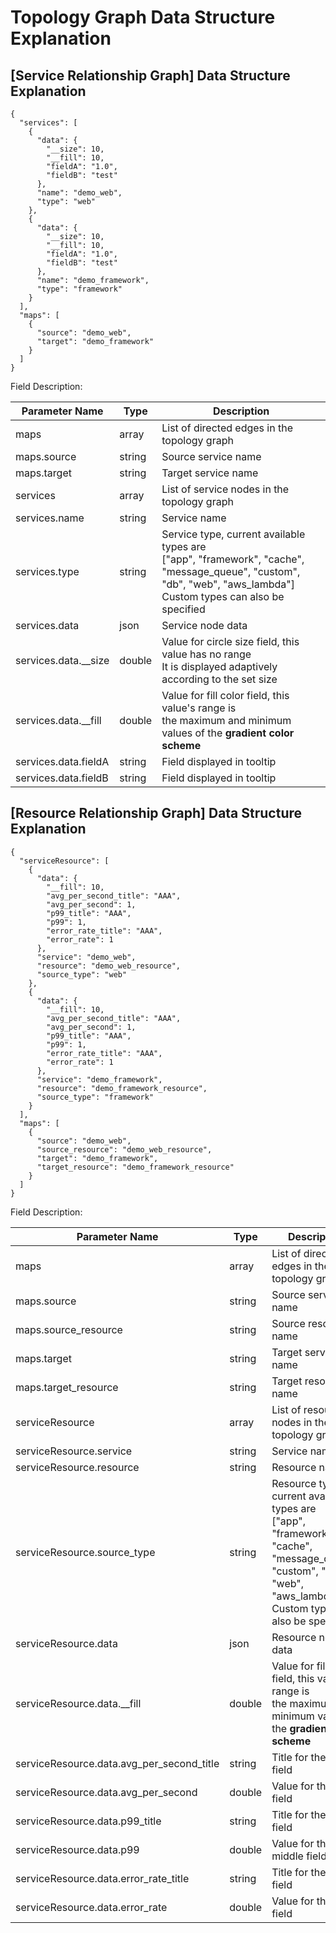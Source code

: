 # Topology Graph Data Structure Explanation

## [Service Relationship Graph] Data Structure Explanation

```
{
  "services": [
    {
      "data": {
        "__size": 10,
        "__fill": 10,
        "fieldA": "1.0",
        "fieldB": "test"
      },
      "name": "demo_web",
      "type": "web"
    },
    {
      "data": {
        "__size": 10,
        "__fill": 10,
        "fieldA": "1.0",
        "fieldB": "test"
      },
      "name": "demo_framework",
      "type": "framework"
    }
  ],
  "maps": [
    {
      "source": "demo_web",
      "target": "demo_framework"
    }
  ]
}
```

Field Description:

| Parameter Name | Type  | Description  |
| --- | --- | --- |
| maps | array | List of directed edges in the topology graph |
| maps.source | string | Source service name |
| maps.target | string | Target service name |
| services | array | List of service nodes in the topology graph |
| services.name | string | Service name |
| services.type | string | Service type, current available types are<br/>["app", "framework", "cache", "message_queue", "custom", "db", "web", "aws_lambda"]<br/>Custom types can also be specified |
| services.data | json | Service node data |
| services.data.__size | double | Value for circle size field, this value has no range<br/>It is displayed adaptively according to the set size |
| services.data.__fill | double | Value for fill color field, this value's range is<br/>the maximum and minimum values of the **gradient color scheme** |
| services.data.fieldA | string | Field displayed in tooltip |
| services.data.fieldB | string | Field displayed in tooltip |

## [Resource Relationship Graph] Data Structure Explanation

```
{
  "serviceResource": [
    {
      "data": {
        "__fill": 10,
        "avg_per_second_title": "AAA",
        "avg_per_second": 1,
        "p99_title": "AAA",
        "p99": 1,
        "error_rate_title": "AAA",
        "error_rate": 1
      },
      "service": "demo_web",
      "resource": "demo_web_resource",
      "source_type": "web"
    },
    {
      "data": {
        "__fill": 10,
        "avg_per_second_title": "AAA",
        "avg_per_second": 1,
        "p99_title": "AAA",
        "p99": 1,
        "error_rate_title": "AAA",
        "error_rate": 1
      },
      "service": "demo_framework",
      "resource": "demo_framework_resource",
      "source_type": "framework"
    }
  ],
  "maps": [
    {
      "source": "demo_web",
      "source_resource": "demo_web_resource",
      "target": "demo_framework",
      "target_resource": "demo_framework_resource"
    }
  ]
}
```

Field Description:

| Parameter Name | Type  | Description  |
| --- | --- | --- |
| maps | array | List of directed edges in the topology graph |
| maps.source | string | Source service name |
| maps.source_resource | string | Source resource name |
| maps.target | string | Target service name |
| maps.target_resource | string | Target resource name |
| serviceResource | array | List of resource nodes in the topology graph |
| serviceResource.service | string | Service name |
| serviceResource.resource | string | Resource name |
| serviceResource.source_type | string | Resource type, current available types are<br/>["app", "framework", "cache", "message_queue", "custom", "db", "web", "aws_lambda"]<br/>Custom types can also be specified |
| serviceResource.data | json | Resource node data |
| serviceResource.data.__fill | double | Value for fill color field, this value's range is<br/>the maximum and minimum values of the **gradient color scheme** |
| serviceResource.data.avg_per_second_title | string | Title for the left field |
| serviceResource.data.avg_per_second | double | Value for the left field |
| serviceResource.data.p99_title | string | Title for the middle field |
| serviceResource.data.p99 | double | Value for the middle field |
| serviceResource.data.error_rate_title | string | Title for the right field |
| serviceResource.data.error_rate | double | Value for the right field |